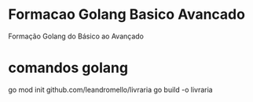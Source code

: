 # Formacao Golang Basico Avancado
Formação Golang do Básico ao Avançado
 
# comandos golang
go mod init github.com/leandromello/livraria
go build -o livraria

